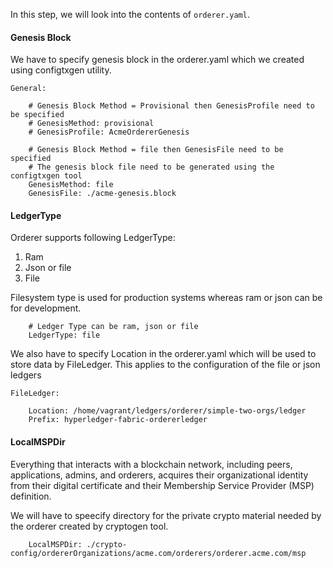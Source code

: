 In this step, we will look into the contents of `orderer.yaml`.


#### Genesis Block
We have to specify genesis block in the orderer.yaml which we created using configtxgen utility. 

```
General:

    # Genesis Block Method = Provisional then GenesisProfile need to be specified 
    # GenesisMethod: provisional
    # GenesisProfile: AcmeOrdererGenesis

    # Genesis Block Method = file then GenesisFile need to be specified 
    # The genesis block file need to be generated using the configtxgen tool
    GenesisMethod: file
    GenesisFile: ./acme-genesis.block

```

#### LedgerType
Orderer supports following LedgerType:
1. Ram
2. Json or file
3. File

Filesystem type is used for production systems whereas ram or json can be for development.

```
    # Ledger Type can be ram, json or file
    LedgerType: file

```

We also have to specify Location in the orderer.yaml which will be used to store data by FileLedger. This applies to the configuration of the file or json ledgers

```
FileLedger:

    Location: /home/vagrant/ledgers/orderer/simple-two-orgs/ledger
    Prefix: hyperledger-fabric-ordererledger    
```

#### LocalMSPDir
Everything that interacts with a blockchain network, including peers, applications, admins, and orderers, acquires their organizational identity from their digital certificate and their Membership Service Provider (MSP) definition.

We will have to speecify directory for the private crypto material needed by the orderer created by cryptogen tool. 

```
    LocalMSPDir: ./crypto-config/ordererOrganizations/acme.com/orderers/orderer.acme.com/msp
```